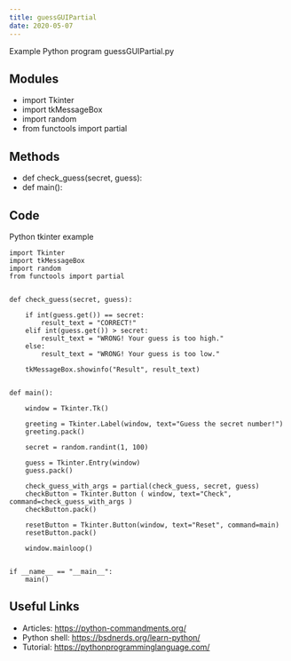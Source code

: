 ```yaml
---
title: guessGUIPartial
date: 2020-05-07
---
```

Example Python program guessGUIPartial.py

## Modules

* import Tkinter
* import tkMessageBox
* import random
* from functools import partial

## Methods

* def check_guess(secret, guess):
* def main():

## Code

Python tkinter example

    import Tkinter
    import tkMessageBox
    import random
    from functools import partial
    
    
    def check_guess(secret, guess):
    
        if int(guess.get()) == secret:
            result_text = "CORRECT!"
        elif int(guess.get()) > secret:
            result_text = "WRONG! Your guess is too high."
        else:
            result_text = "WRONG! Your guess is too low."
    
        tkMessageBox.showinfo("Result", result_text)
    
    
    def main():
    
        window = Tkinter.Tk()
    
        greeting = Tkinter.Label(window, text="Guess the secret number!")
        greeting.pack()
    
        secret = random.randint(1, 100)
    
        guess = Tkinter.Entry(window)
        guess.pack()
    
        check_guess_with_args = partial(check_guess, secret, guess)
        checkButton = Tkinter.Button ( window, text="Check", command=check_guess_with_args )
        checkButton.pack()
    
        resetButton = Tkinter.Button(window, text="Reset", command=main)
        resetButton.pack()
    
        window.mainloop()
    
    
    if __name__ == "__main__":
        main()
    

## Useful Links

- Articles: https://python-commandments.org/
- Python shell: https://bsdnerds.org/learn-python/
- Tutorial: https://pythonprogramminglanguage.com/
